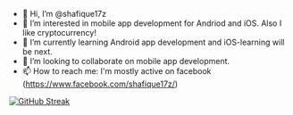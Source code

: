 - 👋 Hi, I’m @shafique17z
- 👀 I’m interested in mobile app development for Andriod and iOS. Also I like cryptocurrency!
- 🌱 I’m currently learning Android app development and iOS-learning will be next.
- 💞️ I’m looking to collaborate on mobile app development.
- 📫 How to reach me: I'm mostly active on facebook (https://www.facebook.com/shafique17z/)

[![GitHub Streak](https://streak-stats.demolab.com/?user=shafique17z)](https://git.io/streak-stats)

<!---
shafique17z/shafique17z is a ✨ special ✨ repository because its `README.md` (this file) appears on your GitHub profile.
You can click the Preview link to take a look at your changes.
--->
